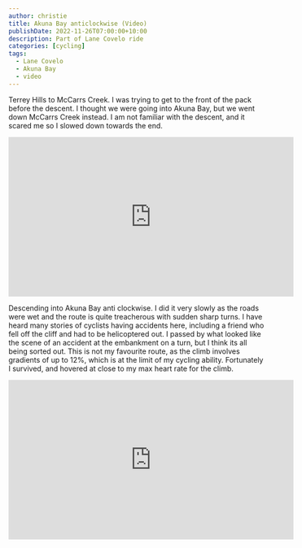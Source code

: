 ```yaml
---
author: christie
title: Akuna Bay anticlockwise (Video)
publishDate: 2022-11-26T07:00:00+10:00
description: Part of Lane Covelo ride
categories: [cycling]
tags:
  - Lane Covelo
  - Akuna Bay
  - video
---
```


Terrey Hills to McCarrs Creek. I was trying to get to the front of the pack before the descent. I thought we were going into Akuna Bay, but we went down McCarrs Creek instead. I am not familiar with the descent, and it scared me so I slowed down towards the end.

<iframe src="https://www.facebook.com/plugins/video.php?height=314&href=https%3A%2F%2Fwww.facebook.com%2Fchris1.tham%2Fvideos%2F907934037285037%2F&show_text=false&width=560&t=0" width="560" height="314" style="border:none;overflow:hidden" scrolling="no" frameborder="0" allowfullscreen="true" allow="autoplay; clipboard-write; encrypted-media; picture-in-picture; web-share" allowFullScreen="true"></iframe>

Descending into Akuna Bay anti clockwise. I did it very slowly as the roads were wet and the route is quite treacherous with sudden sharp turns. I have heard many stories of cyclists having accidents here, including a friend who fell off the cliff and had to be helicoptered out. I passed by what looked like the scene of an accident at the embankment on a turn, but I think its all being sorted out. This is not my favourite route, as the climb involves gradients of up to 12%, which is at the limit of my cycling ability. Fortunately I survived, and hovered at close to my max heart rate for the climb.

<iframe src="https://www.facebook.com/plugins/video.php?height=314&href=https%3A%2F%2Fwww.facebook.com%2Fchris1.tham%2Fvideos%2F668513571392590%2F&show_text=false&width=560&t=0" width="560" height="314" style="border:none;overflow:hidden" scrolling="no" frameborder="0" allowfullscreen="true" allow="autoplay; clipboard-write; encrypted-media; picture-in-picture; web-share" allowFullScreen="true"></iframe>
